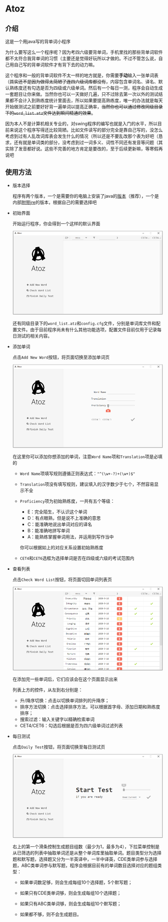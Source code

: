 # Atoz

## 介绍

这是一个用java写的背单词小程序

为什么要写这么一个程序呢？因为考四六级要背单词，手机里找的那些背单词软件都不太符合我背单词的习惯（主要还是觉得好玩所以才做的。不过不管怎么说，自己用自己写的背单词软件才有背下去的动力嘛。

这个程序和一般的背单词软件不太一样的地方就是，你需要**手动**输入一张单词表（~~其实还不是因为做得太简陋了连四六级词库都没有~~，内容包含单词名、译名、默认熟练度还有勾选是否为四级或六级单词。然后有一个每日一测，程序会自动生成一套题目让你来做。当然你也可以一天做好几遍，只不过除去第一次以外的测试结果都不会计入到熟练度统计里面去，所以如果要提高熟练度，唯一的办法就是每天开始做测试之前要好好背一遍单词以提高正确率，~~当然你也可以通过修改同级目录下的`word_list.atz`文件达到瞬间精通的效果~~。

因为本人不是计算机相关专业的，对swing程序的编写也就是入门的水平，所以目前来说这个程序写得还比较简陋。比如文件读写的部分完全是靠自己写的，没怎么考虑到过有人乱改词库表会发生什么的情况（所以还是不要乱改那个表为好吧（恳求，还有就是单词类的部分，没考虑到过一词多义、词性不同还有发音等问题（其实除了发音都好说。这些不完善的地方肯定是要改的，至于后续更新嘛，等寒假再说吧

## 使用方法

+ 版本选择

    程序有两个版本，一个是需要你的电脑上安装了java的[版本](https://github.com/Gelinzh/Atoz/releases/download/1.0.1/Atoz_v1.0.1.exe)（推荐），一个是内部[附带jre](https://github.com/Gelinzh/Atoz/releases/download/1.0.0Jre/Atoz_withJre_v1.0.0.exe)的版本，根据自己的需要选择吧

+ 初始界面

    开始运行程序，你会得到一个这样的默认界面

    ![image_word_list](./md_images/wordList.png)

    还有同级目录下的`word_list.atz`和`config.cfg`文件，分别是单词库文件和配置文件。由于目前程序尚未有什么其他功能选项，配置文件目前仅用于记录每日测试的相关内容。

+ 添加单词

    点击`Add New Word`按钮，将页面切换至添加单词页

    ![image_add_word](./md_images/addWord.png)

    在这里你可以添加你想添加的单词，注意`Word Name`项和`Translation`项是必填的

    + `Word Name`项填写规则遵循正则表达式：`"^(\w+-?)+(\w+)$"`

    + `Translation`项没有填写规则，建议填入的汉字数少于七个，不然容易显示不全

    + `Proficiency`项为初始熟练度，一共有五个等级：

        + E：完全陌生，不认识这个单词
        + D：有点眼熟，但是说不上准确的意思
        + C：能准确地说出单词对应的译名
        + B：能准确地拼写单词
        + A：能熟练掌握单词用法，并运用到写作当中

        你可以根据如上的对应关系设置初始熟练度

    + `CET4`和`CET6`选框为选择单词是否在四级或六级的考试范围内

+ 查看列表

    点击`Check Word List`按钮，将页面切回单词列表页

    ![image_check_word_list](./md_images/wordList_full.png)

    在添加完一些单词后，它们应该会在这个页面显示出来

    列表上方的控件，从左到右分别是：

    + 升/降序切换：点击以切换单词排列的升降序；
    + 排序方法切换：点击选择排序方法，可以根据首字母、添加日期和熟练度排序；
    + 搜索过滤：输入关键字以精确检索单词
    + CET4/CET6：勾选后根据是否为四六级单词过滤列表

+ 每日测试

    点击`Daily Test`按钮，将页面切换至每日测试页

    ![image_daily_test](./md_images/dailyTest.png)

    右上的第一个滑条控制生成题目组数（最少为1，最多为4），下拉菜单控制是从已筛选的列表中抽取单词还是从整个单词库里抽取单词。题目类型分为选择题和默写题，选择题又分为一半英译中，一半中译英，CDE类单词参与选择题，ABC类单词参与默写题，程序会根据目前有的单词数目选择对应的题组类型：

    + 如果单词数足够，则会生成每组10个选择题，5个默写题；

    + 如果只有CDE类单词够，则会生成每组10个选择题；
    + 如果只有ABC类单词够，则会生成每组10个默写题；
    + 如果都不够，则不会生成题目。